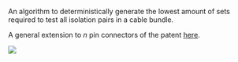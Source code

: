 An algorithm to deterministically generate the lowest amount of sets required to test all isolation pairs in a cable bundle.

A general extension to _n_ pin connectors of the patent [here](https://patents.google.com/patent/US20020171434A1/en).

![](https://patentimages.storage.googleapis.com/c6/e8/2c/de497f8c3505b4/US20020171434A1-20021121-D00000.png)
